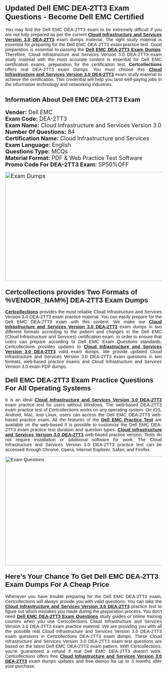 <h1><span style="font-size:24px"><span style="font-family:Calibri,sans-serif"><strong>Updated Dell EMC DEA-2TT3 Exam Questions - Become Dell EMC Certified</strong></span></span></h1> <p style="text-align:justify"><span style="font-size:11pt"><span style="font-family:Calibri,sans-serif">You may find the Dell EMC DEA-2TT3 exam to be extremely difficult if you are not fully prepared as per the current <u><strong>Cloud Infrastructure and Services Version 3.0 DEA-2TT3</strong></u> exam dumps material. The right study material is essential for preparing for the Dell EMC DEA-2TT3 exam practice test. Good preparation is essential to passing the <a href="https://www.certcollections.com/dea-2tt3-exam-questions"><u><strong>Dell EMC DEA-2TT3 Exam Dumps</strong></u></a>. Therefore, Cloud Infrastructure and Services Version 3.0 DEA-2TT3 exam study material with the most accurate content is essential for Dell EMC certification exams. preparation for the certification test, <strong>Certcollections</strong> offers real DEA-2TT3 exam Dumps. You must choose this <u><strong>Cloud Infrastructure and Services Version 3.0 DEA-2TT3</strong></u> exam study material to achieve the certification. This credential will help you land well-paying jobs in the information technology and networking industries.</span></span></p> <h2 style="text-align:justify"><strong><span style="font-size:20px">Information About Dell EMC DEA-2TT3 Exam</span></strong></h2> <p style="text-align:justify"><span style="font-size:18px"><strong>Vender:</strong> Dell EMC<br /> <strong>Exam Code:</strong> DEA-2TT3<br /> <strong>Exam Name:</strong> Cloud Infrastructure and Services Version 3.0<br /> <strong>Number Of Questions:</strong> 84<br /> <strong>Certification Name:</strong> Cloud Infrastructure and Services<br /> <strong>Exam Language:</strong> English<br /> <strong>Questions Type:</strong> MCQs<br /> <strong>Material Format:</strong> PDF & Web Practice Test Software<br /> <strong>Promo Code For DEA-2TT3 Exam:</strong> SP50%OFF</span></p> <p style="text-align:justify"><span style="font-size:18px"><a href="https://www.certcollections.com/dea-2tt3-exam-questions" rel="no-follow"><img alt="Exam Dumps" src="https://www.certcollections.com/uploads/content/certcollections.jpg" style="height:350px; width:750px" /></a></span></p> <h3><span style="font-size:22px"><span style="font-family:Calibri,sans-serif"><strong>Certcollections provides Two Formats of %VENDOR_NAM%] DEA-2TT3 Exam Dumps</strong></span></span></h3> <p style="text-align:justify"><span style="font-size:11pt"><span style="font-family:Calibri,sans-serif"><a href="https://www.certcollections.com/"><u><strong>Certcollections</strong></u></a> provides the most reliable Cloud Infrastructure and Services Version 3.0 DEA-2TT3 exam practice material. You can easily prepare for the Dell EMC DEA-2TT3 exam with this content. We make our <u><strong>Cloud Infrastructure and Services Version 3.0 DEA-2TT3</strong></u> exam dumps in two different formats according to the pattern and changes in the Dell EMC (Cloud Infrastructure and Services) certification exam. In order to ensure that users can prepare according to Dell EMC Exam Questions standards, Certcollections provides updates to <u><strong>Cloud Infrastructure and Services Version 3.0 DEA-2TT3</strong></u> valid exam dumps. We provide updated Cloud Infrastructure and Services Version 3.0 DEA-2TT3 exam questions in two formats, web-based practice exams and Cloud Infrastructure and Services Version 3.0 exam PDF dumps.</span></span></p> <h3><span style="font-size:22px"><span style="font-family:Calibri,sans-serif"><strong>Dell EMC DEA-2TT3 Exam Practice Questions For All Operating Systems</strong></span></span></h3> <p style="text-align:justify"><span style="font-size:11pt"><span style="font-family:Calibri,sans-serif">It is an ideal <u><strong>Cloud Infrastructure and Services Version 3.0 DEA-2TT3</strong></u> exam practice test for users without Windows. The web-based DEA-2TT3 exam practice test of Certcollections works on any operating system. On iOS, Android, Mac, and Linux, users can access the Dell EMC DEA-2TT3 web-based practice exam. All the features of the <a href="https://www.certcollections.com/dell-emc-exam-dumps"><u><strong>Dell EMC Practice Test</strong></u></a> are available on the web-based It is possible to customize the Dell EMC DEA-2TT3 exam practice test duration and question types. <u><strong>Cloud Infrastructure and Services Version 3.0 DEA-2TT3</strong></u> web-based practice version. Tests do not require installation or additional software for work. The Cloud Infrastructure and Services Version 3.0 DEA-2TT3 practice test can be accessed through Chrome, Opera, Internet Explorer, Safari, and Firefox.</span></span></p> <p style="text-align:justify"><span style="font-size:11pt"><span style="font-family:Calibri,sans-serif"><a href="https://www.certcollections.com/dea-2tt3-exam-questions" rel="no-follow"><img alt="Exam Questions" src="https://www.certcollections.com/uploads/content/55597321.jpg" style="height:350px; width:750px" /></a></span></span></p> <h3><span style="font-size:22px"><span style="font-family:Calibri,sans-serif"><strong>Here's Your Chance To Get Dell EMC DEA-2TT3 Exam Dumps For A Cheap Price</strong></span></span></h3> <p style="text-align:justify"><span style="font-size:11pt"><span style="font-family:Calibri,sans-serif">Whenever you have trouble preparing for the Dell EMC DEA-2TT3 exam, Certcollections will always provide you with valid questions. You can take the <u><strong>Cloud Infrastructure and Services Version 3.0 DEA-2TT3</strong></u> practice test to figure out which mistakes you made during the preparation process. You don't need <a href="https://www.certcollections.com/dea-2tt3-exam-questions"><u><strong>Dell EMC DEA-2TT3 Exam Questions</strong></u></a> study guides or online training courses when you use Certcollections Cloud Infrastructure and Services Version 3.0 DEA-2TT3 exam practice material. We are providing you with all the possible real Cloud Infrastructure and Services Version 3.0 DEA-2TT3 exam questions in Certcollections DEA-2TT3 exam dumps. These Cloud Infrastructure and Services Version 3.0 DEA-2TT3 exam test questions are based on the latest Dell EMC DEA-2TT3 exam pattern. With Certcollections, you're guaranteed a refund if real Dell EMC DEA-2TT3 doesn't work. Certcollections offers free <u><strong>Cloud Infrastructure and Services Version 3.0 DEA-2TT3</strong></u> exam dumps updates and free demos for up to 3 months after your purchase.</span></span></p>
